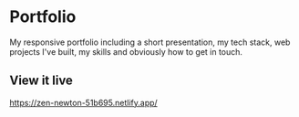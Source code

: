 # Portfolio

My responsive portfolio including a short presentation, my tech stack, web projects I've built, my skills and obviously how to get in touch.

## View it live
https://zen-newton-51b695.netlify.app/
